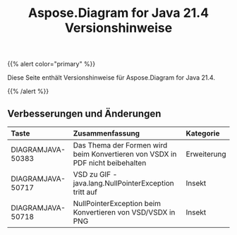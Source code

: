 ﻿---
title: Aspose.Diagram for Java 21.4 Versionshinweise
type: docs
weight: 9
url: /de/java/aspose-diagram-for-java-21-4-release-notes/
---
{{% alert color="primary" %}}

Diese Seite enthält Versionshinweise für Aspose.Diagram for Java 21.4.

{{% /alert %}}
## **Verbesserungen und Änderungen**  ##

|**Taste**|**Zusammenfassung**|**Kategorie**|
|:- |:- |:- |
|DIAGRAMJAVA-50383|Das Thema der Formen wird beim Konvertieren von VSDX in PDF nicht beibehalten|Erweiterung|
|DIAGRAMJAVA-50717|VSD zu GIF - java.lang.NullPointerException tritt auf|Insekt|
|DIAGRAMJAVA-50718|NullPointerException beim Konvertieren von VSD/VSDX in PNG|Insekt|

